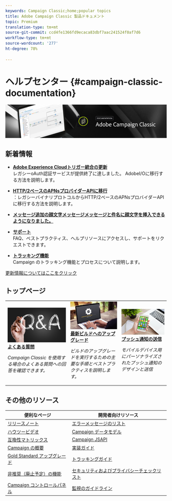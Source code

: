 ```yaml
---
keywords: Campaign Classic;home;popular topics
title: Adobe Campaign Classic 製品ドキュメント
topic: Premium
translation-type: tm+mt
source-git-commit: ccd4fe1366fd9ecaca83dbf7aac241524f0af7d6
workflow-type: tm+mt
source-wordcount: '277'
ht-degree: 78%

---
```



# ヘルプセンター {#campaign-classic-documentation}

![](platform/using/assets/do-not-localize/banner_acc_doc.jpg)

## 新着情報

* **[Adobe Experience Cloudトリガー統合の更新](integrations/using/configuring-adobe-io.md)**<br/>レガシーoAuth認証サービスが提供終了に達しました。 AdobeI/Oに移行する方法を説明します。

* **[HTTP/2ベースのAPNsプロバイダーAPIに移行](https://helpx.adobe.com/campaign/kb/migrate-to-apns-http2.html)**<br/>：レガシーバイナリプロトコルからHTTP/2ベースのAPNsプロバイダーAPIに移行する方法を説明します。

* **[メッセージ追加の顔文字メッセージメッセージと件名に顔文字を挿入できるようになりました。](delivery/using/defining-the-email-content.md#inserting-emoticons)**<br/>

* **[サポート](https://helpx.adobe.com/jp/campaign/kb/ac-support.html)**<br/>
FAQ、ベストプラクティス、ヘルプリソースにアクセスし、サポートをリクエストできます。

* **[トラッキング機能](https://helpx.adobe.com/jp/campaign/kb/acc-tracking.html)**<br/>
Campaign のトラッキング機能とプロセスについて説明します。

[更新情報についてはここをクリック](/help/rn/using/documentation-updates.md)

## トップページ

<table>
<tr>
  <td>
    <a href="platform/using/common-questions.md">
      <img alt="よくある質問" src="platform/using/assets/FAQ.png"/>
    </a>
    <div>
      <a href="platform/using/common-questions.md">
    <strong>よくある質問</strong>
    </a>
    </div>
    <p>
    <em>Campaign Classic を使用する場合のよくある質問への回答を確認できます。</em>
    <p>
  </td>
   <td>
    <a href="https://helpx.adobe.com/jp/campaign/kb/acc-build-upgrade.html">
      <img alt="ビルドのアップグレード" src="platform/using/assets/upgrade.png" />
    </a>
    <div>
      <a href="https://helpx.adobe.com/jp/campaign/kb/acc-build-upgrade.html">
    <strong>最新ビルドへのアップグレード</strong>
    </a>
    </div>
    <p>
    <em>ビルドのアップグレードを実行するための主要な手順とベストプラクティスを説明します。</em>
    <p>
  </td>
  <td>
    <a href="delivery/using/creating-notifications.md">
       <img alt="プッシュ通知" src="platform/using/assets/push.png" />
    </a>
    <div>
       <a href="delivery/using/creating-notifications.md">
    <strong>プッシュ通知の送信</strong>
    </a>
    </div>
    <p>
    <em>モバイルデバイス用にパーソナライズされたプッシュ通知のデザインと送信</em>
    <p>
  </td>
</tr>
</table>

## その他のリソース

| 便利なページ | 開発者向けリソース |
|---|---|
| [リリースノート](/help/rn/using/latest-release.md) | [エラーメッセージのリスト](https://docs.adobe.com/content/help/en/campaign-classic/technicalresources/error_messages/error_codes.html) |
| [ハウツービデオ](https://docs.adobe.com/content/help/ja-JP/campaign-classic-learn/tutorials/overview.html) | [Campaign データモデル](configuration/using/about-data-model.md) |
| [互換性マトリックス](https://helpx.adobe.com/jp/campaign/kb/compatibility-matrix.html) | [Campaign JSAPI](https://docs.adobe.com/content/help/en/campaign-classic/technicalresources/api/p-1.html) |
| [Campaign の概要](platform/using/about-adobe-campaign-classic.md) | [実装ガイド](https://helpx.adobe.com/jp/campaign/kb/acc-implementation.html) |
| [Gold Standard アップグレード](https://helpx.adobe.com/jp/campaign/kb/gold-standard.html) | [トラッキングガイド](https://helpx.adobe.com/jp/campaign/kb/acc-tracking.html) |
| [非推奨（廃止予定）の機能 ](https://helpx.adobe.com/jp/campaign/kb/deprecated-and-removed-features.html) | [セキュリティおよびプライバシーチェックリスト](https://helpx.adobe.com/jp/campaign/kb/acc-security.html) |
| [Campaign コントロールパネル](https://docs.adobe.com/content/help/ja-JP/control-panel/using/control-panel-home.html) | [監視のガイドライン](production/using/monitoring-guidelines.md) |
